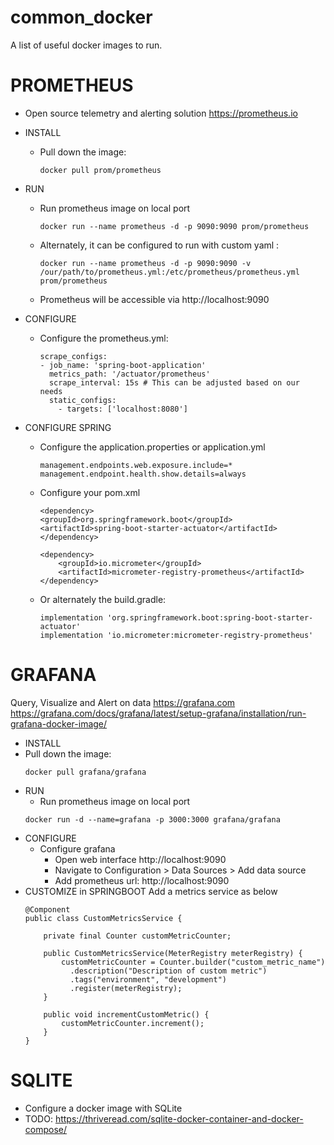 # common_docker
A list of useful docker images to run.


# PROMETHEUS
- Open source telemetry and alerting solution
  https://prometheus.io

- INSTALL
  - Pull down the image:
    ~~~
    docker pull prom/prometheus
    ~~~
- RUN
  - Run prometheus image on local port
    ~~~
    docker run --name prometheus -d -p 9090:9090 prom/prometheus
    ~~~
  - Alternately, it can be configured to run with custom yaml :
    ~~~
    docker run --name prometheus -d -p 9090:9090 -v /our/path/to/prometheus.yml:/etc/prometheus/prometheus.yml prom/prometheus
    ~~~
  - Prometheus will be accessible via http://localhost:9090
- CONFIGURE
  - Configure the prometheus.yml:
    ~~~
    scrape_configs:
    - job_name: 'spring-boot-application'
      metrics_path: '/actuator/prometheus'
      scrape_interval: 15s # This can be adjusted based on our needs
      static_configs:
        - targets: ['localhost:8080']
    ~~~
- CONFIGURE SPRING
  - Configure the application.properties or application.yml
    ~~~
    management.endpoints.web.exposure.include=*
    management.endpoint.health.show.details=always
    ~~~
  - Configure your pom.xml
    ~~~
    <dependency>
    <groupId>org.springframework.boot</groupId>
    <artifactId>spring-boot-starter-actuator</artifactId>
    </dependency>
    
    <dependency>
        <groupId>io.micrometer</groupId>
        <artifactId>micrometer-registry-prometheus</artifactId>
    </dependency>
    ~~~
  
  - Or alternately the build.gradle:
    ~~~
    implementation 'org.springframework.boot:spring-boot-starter-actuator'
    implementation 'io.micrometer:micrometer-registry-prometheus'
    ~~~

# GRAFANA
  Query, Visualize and Alert on data
  https://grafana.com
  https://grafana.com/docs/grafana/latest/setup-grafana/installation/run-grafana-docker-image/
  - INSTALL
  - Pull down the image:
    ~~~
    docker pull grafana/grafana
    ~~~
  - RUN
    - Run prometheus image on local port
    ~~~
    docker run -d --name=grafana -p 3000:3000 grafana/grafana
    ~~~
  - CONFIGURE
    - Configure grafana
      - Open web interface http://localhost:9090
      - Navigate to Configuration > Data Sources > Add data source
      - Add prometheus url: http://localhost:9090
  - CUSTOMIZE in SPRINGBOOT
    Add a metrics service as below
    ~~~
    @Component
    public class CustomMetricsService {
    
        private final Counter customMetricCounter;
    
        public CustomMetricsService(MeterRegistry meterRegistry) {
            customMetricCounter = Counter.builder("custom_metric_name")
              .description("Description of custom metric")
              .tags("environment", "development")
              .register(meterRegistry);
        }
    
        public void incrementCustomMetric() {
            customMetricCounter.increment();
        }
    }
    ~~~
# SQLITE
- Configure a docker image with SQLite
- TODO: https://thriveread.com/sqlite-docker-container-and-docker-compose/
